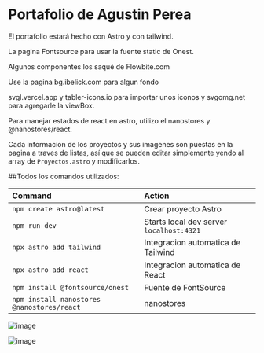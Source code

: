 # Portafolio de Agustin Perea


El portafolio estará hecho con Astro y con tailwind.

La pagina Fontsource para usar la fuente static de Onest.

Algunos componentes los saqué de Flowbite.com

Use la pagina bg.ibelick.com para algun fondo

svgl.vercel.app y tabler-icons.io para importar unos iconos y svgomg.net para agregarle la viewBox.

Para manejar estados de react en astro, utilizo el nanostores y @nanostores/react.



Cada informacion de los proyectos y sus imagenes son puestas en la pagina a traves de listas, así que se pueden editar simplemente yendo al array de `Proyectos.astro` y modificarlos.



##Todos los comandos utilizados:

| Command                                    | Action                                        |
| :------------------------                  | :---------------------------------------------|
| `npm create astro@latest `                 | Crear proyecto Astro                          |
| `npm run dev`                              | Starts local dev server `localhost:4321`      |
| `npx astro add tailwind`                   | Integracion automatica de Tailwind            |
| `npx astro add react`                      | Integracion automatica de React               |
| `npm install @‌fontsource/onest`            | Fuente de FontSource                          |
| `npm install nanostores @nanostores/react` | nanostores                                    |



![image](https://github.com/AgustinP05/agustinp05.github.io/assets/109115888/7b59dabf-9afc-40c6-a7f4-b0a19ba0fb8e) 

![image](https://github.com/AgustinP05/agustinp05.github.io/assets/109115888/682a2607-e437-4c23-ae28-5704669b810a)
